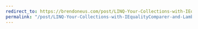 ```yaml
---
redirect_to: https://brendoneus.com/post/LINQ-Your-Collections-with-IEqualityComparer-and-Lambda-Expressions/
permalink: "/post/LINQ-Your-Collections-with-IEqualityComparer-and-Lambda-Expressions/"
---
```

